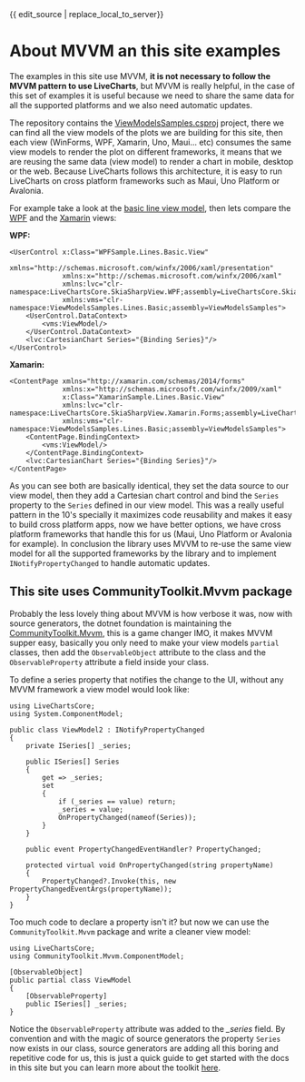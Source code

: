 <div id="edit-this-article-source">
    {{ edit_source | replace_local_to_server}}
</div>

# About MVVM an this site examples

The examples in this site use MVVM, **it is not necessary to follow the MVVM pattern to use LiveCharts**, but MVVM is really helpful, in the case
of this set of examples it is useful because we need to share the same data for all the supported platforms and we also need automatic updates. 

The repository contains the [ViewModelsSamples.csproj](https://github.com/beto-rodriguez/LiveCharts2/tree/master/samples/ViewModelsSamples)
project, there we can find all the view models of the plots we are building for this site, then each view (WinForms, WPF, Xamarin, Uno, Maui... etc) consumes the 
same view models to render the plot on different frameworks, it means that we are reusing the same data (view model) to render a chart in mobile, desktop or the web.
Because LiveCharts follows this architecture, it is easy to run LiveCharts on cross platform frameworks such as Maui, Uno Platform or Avalonia.

For example take a look at the [basic line view model](https://github.com/beto-rodriguez/LiveCharts2/blob/master/samples/ViewModelsSamples/Lines/Basic/ViewModel.cs),
then lets compare the [WPF](https://github.com/beto-rodriguez/LiveCharts2/blob/master/samples/WPFSample/Lines/Basic/View.xaml) and the 
[Xamarin](https://github.com/beto-rodriguez/LiveCharts2/blob/master/samples/XamarinSample/XamarinSample/XamarinSample/Lines/Basic/View.xaml) views:

**WPF:**

<pre><code>&lt;UserControl x:Class="WPFSample.Lines.Basic.View"
             xmlns="http://schemas.microsoft.com/winfx/2006/xaml/presentation"
             xmlns:x="http://schemas.microsoft.com/winfx/2006/xaml" 
             xmlns:lvc="clr-namespace:LiveChartsCore.SkiaSharpView.WPF;assembly=LiveChartsCore.SkiaSharpView.WPF"
             xmlns:vms="clr-namespace:ViewModelsSamples.Lines.Basic;assembly=ViewModelsSamples">
    &lt;UserControl.DataContext>
        &lt;vms:ViewModel/>
    &lt;/UserControl.DataContext>
    &lt;lvc:CartesianChart Series="{Binding Series}"/>
&lt;/UserControl></code></pre>

**Xamarin:**

<pre><code>&lt;ContentPage xmlns="http://xamarin.com/schemas/2014/forms"
             xmlns:x="http://schemas.microsoft.com/winfx/2009/xaml"
             x:Class="XamarinSample.Lines.Basic.View"
             xmlns:lvc="clr-namespace:LiveChartsCore.SkiaSharpView.Xamarin.Forms;assembly=LiveChartsCore.SkiaSharpView.XamarinForms"
             xmlns:vms="clr-namespace:ViewModelsSamples.Lines.Basic;assembly=ViewModelsSamples">
    &lt;ContentPage.BindingContext>
        &lt;vms:ViewModel/>
    &lt;/ContentPage.BindingContext>
    &lt;lvc:CartesianChart Series="{Binding Series}"/>
&lt;/ContentPage></code></pre>

As you can see both are basically identical, they set the data source to our view model, then they add a Cartesian chart control and bind the `Series` 
property to the `Series` defined in our view model. This was a really useful pattern in the 10's specially it maximizes code reusability and makes
it easy to build cross platform apps, now we have better options, we have cross platform frameworks that handle this for us 
(Maui, Uno Platform or Avalonia for example). In conclusion the library uses MVVM to re-use the same view model for all the supported 
frameworks by the library and to implement `INotifyPropertyChanged` to handle automatic updates.

## This site uses CommunityToolkit.Mvvm package

Probably the less lovely thing about MVVM is how verbose it was, now with source generators, the dotnet foundation is maintaining the 
[CommunityToolkit.Mvvm](https://www.nuget.org/packages/CommunityToolkit.Mvvm/), this is a game changer IMO, it makes MVVM supper easy,
basically you only need to make your view models `partial` classes, then add the `ObservableObject` attribute to the class and 
the `ObservableProperty` attribute a field inside your class.

To define a series property that notifies the change to the UI, without any MVVM framework a view model would look like:

<pre><code>using LiveChartsCore;
using System.ComponentModel;

public class ViewModel2 : INotifyPropertyChanged
{
    private ISeries[] _series;

    public ISeries[] Series
    {
        get => _series;
        set
        {
            if (_series == value) return;
            _series = value;
            OnPropertyChanged(nameof(Series));
        }
    }

    public event PropertyChangedEventHandler? PropertyChanged;

    protected virtual void OnPropertyChanged(string propertyName)
    {
        PropertyChanged?.Invoke(this, new PropertyChangedEventArgs(propertyName));
    }
}</code></pre>

Too much code to declare a property isn't it? but now we can use the `CommunityToolkit.Mvvm` package and write a cleaner view model:

<pre><code>using LiveChartsCore;
using CommunityToolkit.Mvvm.ComponentModel;

[ObservableObject]
public partial class ViewModel
{
    [ObservableProperty]
    public ISeries[] _series;
}</code></pre>

Notice the `ObservableProperty` attribute was added to the *_series*  field. By convention and with the magic of source generators the property
`Series` now exists in our class, source generators are adding all this boring and repetitive code for us, this is just a quick guide
to get started with the docs in this site but you can learn more about the toolkit [here](https://www.youtube.com/watch?v=aCxl0z04BN8).
